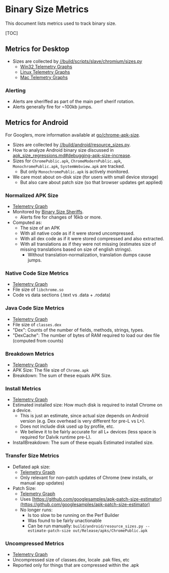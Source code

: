 # Binary Size Metrics

This document lists metrics used to track binary size.

[TOC]

## Metrics for Desktop

 * Sizes are collected by
   [//build/scripts/slave/chromium/sizes.py](https://cs.chromium.org/chromium/build/scripts/slave/chromium/sizes.py)
   * [Win32 Telemetry Graphs](https://chromeperf.appspot.com/report?sid=b3dcc318b51f3780924dfd3d82265ca901ac690cb61af91919997dda9821547c)
   * [Linux Telemetry Graphs](https://chromeperf.appspot.com/report?sid=bd18d34b6d29f26877e7075cb5c34c56c011d99803e9120d61610d7eaef38e9c)
   * [Mac Telemetry Graphs](https://chromeperf.appspot.com/report?sid=2cb6e0a9941e63418e7b83f91583282fa9fbaaafc2d19b3fa1179b28e7d3f7eb)

### Alerting

 * Alerts are sheriffed as part of the main perf sherif rotation.
 * Alerts generally fire for ~100kb jumps.

## Metrics for Android

For Googlers, more information available at [go/chrome-apk-size](https://goto.google.com/chrome-apk-size).

 * Sizes are collected by
   [//build/android/resource_sizes.py](https://cs.chromium.org/chromium/src/build/android/resource_sizes.py).
 * How to analyze Android binary size discussed in [apk_size_regressions.md#debugging-apk-size-increase](../apk_size_regressions.md#debugging-apk-size-increase).
 * Sizes for `ChromePublic.apk`, `ChromeModernPublic.apk`, `MonochromePublic.apk`, `SystemWebview.apk` are tracked.
   * But only `MonochromePublic.apk` is actively monitored.
 * We care most about on-disk size (for users with small device storage)
   * But also care about patch size (so that browser updates get applied)

### Normalized APK Size

 * [Telemetry Graph](https://chromeperf.appspot.com/report?sid=d8f7a27ce61034755ba926dfff9beff7dfbee6f8a596da7f4bb80e3bdd721ad4)
 * Monitored by [Binary Size Sheriffs](../apk_size_regressions.md).
   * Alerts fire for changes of 16kb or more.
 * Computed as:
   * The size of an APK
   * With all native code as if it were stored uncompressed.
   * With all dex code as if it were stored compressed and also extracted.
   * With all translations as if they were not missing (estimates size of missing translations based on size of english strings).
     * Without translation-normalization, translation dumps cause jumps.

### Native Code Size Metrics

 * [Telemetry Graph](https://chromeperf.appspot.com/report?sid=3b4a5766fd4cee11679defe471618fff2fb23bd2f46b901b573c10092f8e03cf)
 * File size of `libchrome.so`
 * Code vs data sections (.text vs .data + .rodata)

### Java Code Size Metrics

 * [Telemetry Graph](https://chromeperf.appspot.com/report?sid=a9fecfc34518cf942ec7841324d05947670c65a0e4e4016f2fe31a66cb76b844)
 * File size of `classes.dex`
 * "Dex": Counts of the number of fields, methods, strings, types.
 * "DexCache": The number of bytes of RAM required to load our dex file (computed from counts)

### Breakdown Metrics

 * [Telemetry Graph](https://chromeperf.appspot.com/report?sid=eeff03cb0872424f121c3adb897e2815eaa891a1261e270e87c052aee770e1f5)
 * APK Size: The file size of `Chrome.apk`
 * Breakdown: The sum of these equals APK Size.

### Install Metrics

 * [Telemetry Graph](https://chromeperf.appspot.com/report?sid=baaba126e7098409c7848647a8cb7c8b101033e3ffdf3420f9d7261cda56a048)
 * Estimated installed size: How much disk is required to install Chrome on a device.
   * This is just an estimate, since actual size depends on Android version (e.g. Dex overhead is very different for pre-L vs L+).
   * Does not include disk used up by profile, etc.
   * We believe it to be fairly accurate for all L+ devices (less space is required for Dalvik runtime pre-L).
 * InstallBreakdown: The sum of these equals Estimated installed size.

### Transfer Size Metrics

 * Deflated apk size:
   * [Telemetry Graph](https://chromeperf.appspot.com/report?sid=f77578280ea9636212c6823b4aa59eb94f785e8de882a25621b59014e36fcf8a)
   * Only relevant for non-patch updates of Chrome (new installs, or manual app updates)
 * Patch Size:
   * [Telemetry Graph](https://chromeperf.appspot.com/report?sid=414b082ff6c4d1841a33dc6b2315e1bfa159f75f85ef93fadf5e4cc46d7ad7da)
   * Uses [https://github.com/googlesamples/apk-patch-size-estimator](https://github.com/googlesamples/apk-patch-size-estimator)
   * No longer runs:
     * Is too slow to be running on the Perf Builder
     * Was found to be fairly unactionable
     * Can be run manually: `build/android/resource_sizes.py --estimate-patch-size out/Release/apks/ChromePublic.apk`

### Uncompressed Metrics

 * [Telemetry Graph](https://chromeperf.appspot.com/report?sid=b91f74582d1069c5491956b6c55fc3071e6645ecdec04de8443633a42acaf0ed)
 * Uncompressed size of classes.dex, locale .pak files, etc
 * Reported only for things that are compressed within the .apk
